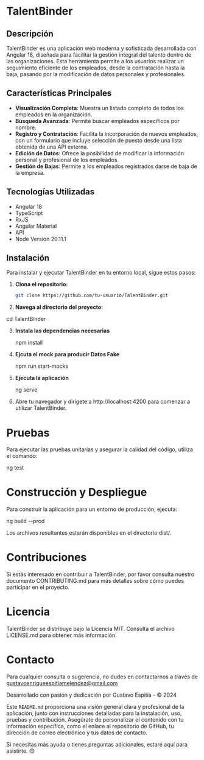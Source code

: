 # TalentBinder

## Descripción

TalentBinder es una aplicación web moderna y sofisticada desarrollada con Angular 18, diseñada para facilitar la gestión integral del talento dentro de las organizaciones. Esta herramienta permite a los usuarios realizar un seguimiento eficiente de los empleados, desde la contratación hasta la baja, pasando por la modificación de datos personales y profesionales.

## Características Principales

- **Visualización Completa**: Muestra un listado completo de todos los empleados en la organización.
- **Búsqueda Avanzada**: Permite buscar empleados específicos por nombre.
- **Registro y Contratación**: Facilita la incorporación de nuevos empleados, con un formulario que incluye selección de puesto desde una lista obtenida de una API externa.
- **Edición de Datos**: Ofrece la posibilidad de modificar la información personal y profesional de los empleados.
- **Gestión de Bajas**: Permite a los empleados registrados darse de baja de la empresa.

## Tecnologías Utilizadas

- Angular 18
- TypeScript
- RxJS
- Angular Material
- API 
- Node Version 20.11.1

## Instalación

Para instalar y ejecutar TalentBinder en tu entorno local, sigue estos pasos:

1. **Clona el repositorio:**
   ```sh
   git clone https://github.com/tu-usuario/TalentBinder.git

2. **Navega al directorio del proyecto:**

  cd TalentBinder

3. **Instala las dependencias necesarias**

    npm install

    
4. **Ejcuta el mock para producir Datos Fake**

    npm run start-mocks

5. **Ejecuta la aplicación**

    ng serve

6. Abre tu navegador y dirígete a http://localhost:4200 para comenzar a utilizar TalentBinder.

# Pruebas

Para ejecutar las pruebas unitarias y asegurar la calidad del código, utiliza el comando:

ng test

# Construcción y Despliegue
Para construir la aplicación para un entorno de producción, ejecuta:

ng build --prod

Los archivos resultantes estarán disponibles en el directorio dist/.

# Contribuciones

Si estás interesado en contribuir a TalentBinder, por favor consulta nuestro documento CONTRIBUTING.md para más detalles sobre cómo puedes participar en el proyecto.

# Licencia
TalentBinder se distribuye bajo la Licencia MIT. Consulta el archivo LICENSE.md para obtener más información.

# Contacto
Para cualquier consulta o sugerencia, no dudes en contactarnos a través de gustavoenriqueespitiamelendez@gmail.com

Desarrollado con pasión y dedicación por Gustavo Espitia - © 2024


Este `README.md` proporciona una visión general clara y profesional de la aplicación, junto con instrucciones detalladas para la instalación, uso, pruebas y contribución. Asegúrate de personalizar el contenido con tu información específica, como el enlace al repositorio de GitHub, tu dirección de correo electrónico y tus datos de contacto.

Si necesitas más ayuda o tienes preguntas adicionales, estaré aquí para asistirte. 😊




